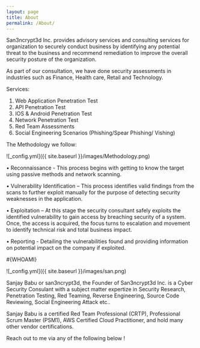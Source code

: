 ```yaml
---
layout: page
title: About
permalink: /About/
---
```



San3ncrypt3d Inc. provides advisory services and consulting services for organization to securely conduct business by identifying any potential threat to the business and recommend remediation to improve the overall security posture of the organization.  

As part of our consultation, we have done security assessments in industries such as Finance, Health care, Retail and Technology.

Services: 

1) Web Application Penetration Test
2) API Penetration Test
3) IOS & Android Penetration Test
4) Network Penetration Test
5) Red Team Assessments
6) Social Engineering Scenarios (Phishing/Spear Phishing/ Vishing)

The Methodology we follow:

![_config.yml]({{ site.baseurl }}/images/Methodology.png)

•	Reconnaissance - This process begins with getting to know the target using passive methods and network scanning.

•	Vulnerability Identification – This process identifies valid findings from the scans to further exploit manually for the purpose of detecting security weaknesses   in the application.

•	Exploitation – At this stage the security consultant safely exploits the identified vulnerability to gain access by breaching security of a system. Once, the       access is acquired, the focus turns to escalation and movement to identify technical risk and total business impact.

•	Reporting - Detailing the vulnerabilities found and providing information on potential impact on the company if exploited.



#{WHOAMI}

![_config.yml]({{ site.baseurl }}/images/san.png)



Sanjay Babu or san3ncrypt3d, the Founder of San3ncrypt3d Inc. is a Cyber Security Consulant with a subject matter expertize in Security Research, Penetration Testing, Red Teaming, Reverse Engineering, Source Code Reviewing, Social Engineering Attack etc..

Sanjay Babu is a certified Red Team Professional (CRTP), Professional Scrum Master (PSM1), AWS Certified Cloud Practitioner, and hold many other vendor certifications.




Reach out to me via any of the following below !
